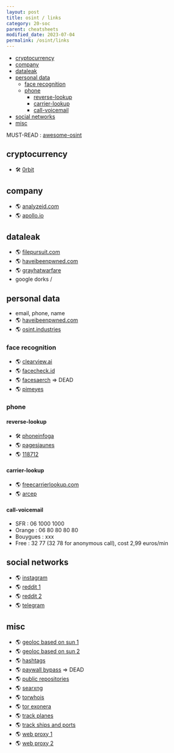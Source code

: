 ```yaml
---
layout: post
title: osint / links
category: 20-soc
parent: cheatsheets
modified_date: 2023-07-04
permalink: /osint/links
---
```


<!-- vscode-markdown-toc -->
* [cryptocurrency](#cryptocurrency)
* [company](#company)
* [dataleak](#dataleak)
* [personal data](#personaldata)
	* [face recognition](#facerecognition)
	* [phone](#phone)
		* [reverse-lookup](#reverse-lookup)
		* [carrier-lookup](#carrier-lookup)
		* [call-voicemail](#call-voicemail)
* [social networks](#socialnetworks)
* [misc](#misc)

<!-- vscode-markdown-toc-config
	numbering=false
	autoSave=true
	/vscode-markdown-toc-config -->
<!-- /vscode-markdown-toc -->

MUST-READ : [awesome-osint](https://github.com/jivoi/awesome-osint)

## <a name='cryptocurrency'></a>cryptocurrency
* 🛠️ [0rbit](https://github.com/s0md3v/Orbit)

## <a name='company'></a>company
* 🌎 [analyzeid.com](https://www.analyzeid.com)
* 🌎 [apollo.io](https://www.appollo.io)

## <a name='dataleak'></a>dataleak

* 🌎 [filepursuit.com](https://filepursuit.com)
* 🌎 [haveibeenpwned.com](https://haveibeenpwned.com)
* 🌎 [grayhatwarfare](https://buckets.grayhatwarfare.com/)
* google dorks / 

## <a name='personaldata'></a>personal data
* email, phone, name
* 🌎 [haveibeenpwned.com](https://haveibeenpwned.com)
* 🌎 [osint.industries](https://osint.industries)

### <a name='facerecognition'></a>face recognition
* 🌎 [clearview.ai](https://clearview.ai)
* 🌎 [facecheck.id](https://facecheck.id)
* 🌎 [facesaerch](https://facesaerch.com) => DEAD
* 🌎 [pimeyes](https://pimeyes.com/en)

### <a name='phone'></a>phone

#### <a name='reverse-lookup'></a>reverse-lookup
* 🛠️ [phoneinfoga](https://github.com/sundowndev/phoneinfoga)
* 🌎 [pagesjaunes](https://www.pagesjaunes.fr/annuaireinverse)
* 🌎 [118712](https://annuaire.118712.fr/annuaire-inverse-gratuit.html)

#### <a name='carrier-lookup'></a>carrier-lookup
* 🌎 [freecarrierlookup.com](https://freecarrierlookup.com)
* 🌎 [arcep](https://arcep.fr)

#### <a name='call-voicemail'></a>call-voicemail
* SFR : 06 1000 1000
* Orange : 06 80 80 80 80
* Bouygues :  xxx
* Free : 32 77 (32 78 for anonymous call), cost 2,99 euros/min

## <a name='socialnetworks'></a>social networks
* 🌎 [instagram](https://storysaver.net)
* 🌎 [reddit 1](https://rdddesk.com)
* 🌎 [reddit 2](https://socialgrep.com)
* 🌎 [telegram](https://lyzem.com)

## <a name='misc'></a>misc 
* 🌎 [geoloc based on sun 1](https://suncalc.org)
* 🌎 [geoloc based on sun 2](https://shademap.app)
* 🌎 [hashtags](https://hashatit.com)
* 🌎 [paywall bypass](https://12ft.io) => DEAD
* 🌎 [public repositories](https://sourcegraph.com)
* 🌎 [searxng](searx.be)
* 🌎 [torwhois](https://torwhois.com)
* 🌎 [tor exonera](https://metrics.torproject.org/exonerator.html)
* 🌎 [track planes](https://radarbox.com)
* 🌎 [track ships and ports](https://fleetmon.com)
* 🌎 [web proxy 1](https://hide.me)
* 🌎 [web proxy 2](https://browserling)
